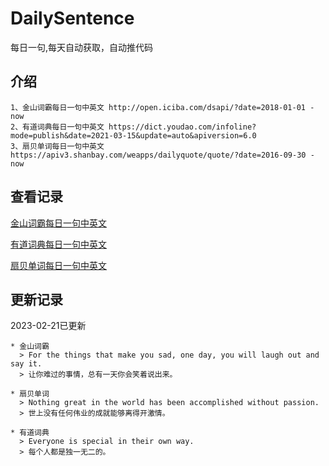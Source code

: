 # DailySentence

每日一句,每天自动获取，自动推代码

## 介绍

```
1、金山词霸每日一句中英文 http://open.iciba.com/dsapi/?date=2018-01-01 - now
2、有道词典每日一句中英文 https://dict.youdao.com/infoline?mode=publish&date=2021-03-15&update=auto&apiversion=6.0
3、扇贝单词每日一句中英文 https://apiv3.shanbay.com/weapps/dailyquote/quote/?date=2016-09-30 - now
```

## 查看记录

[金山词霸每日一句中英文](./data/iciba/)

[有道词典每日一句中英文](./data/youdao/)

[扇贝单词每日一句中英文](./data/shanbay/)

## 更新记录
2023-02-21已更新 
```
* 金山词霸
  > For the things that make you sad, one day, you will laugh out and say it.
  > 让你难过的事情，总有一天你会笑着说出来。

* 扇贝单词
  > Nothing great in the world has been accomplished without passion.
  > 世上没有任何伟业的成就能够离得开激情。

* 有道词典
  > Everyone is special in their own way.
  > 每个人都是独一无二的。

```
